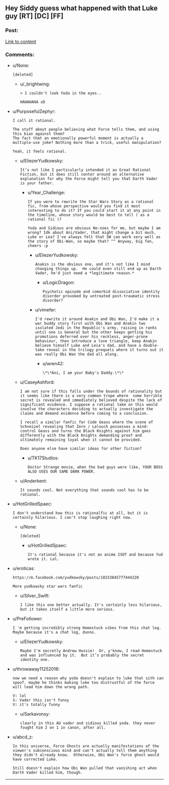 ## Hey Siddy guess what happened with that Luke guy [RT] [DC] [FF]

### Post:

[Link to content](https://www.facebook.com/yudkowsky/posts/10156979561934228)

### Comments:

- u/None:
  ```
  [deleted]
  ```

  - u/_brightwing:
    ```
    > I couldn't look Yoda in the eyes..

    HAHAHAHA xD
    ```

- u/PurposefulZephyr:
  ```
  I call it rational.  

  The stuff about people believing what Force tells them, and using this bias against them?  
  The fact that an emotionally powerful moment is actually a multiple-use joke? Nothing more than a trick, useful manipulation?

  Yeah, it feels rational.
  ```

  - u/EliezerYudkowsky:
    ```
    It’s not like I particularly intended it as Great Rational Fiction, but it does still center around an alternative explanation for why the Force might tell you that Darth Vader is your father.
    ```

    - u/Year_Challenge:
      ```
      If you were to rewrite the Star Wars Story as a rational fic, from whose perspective would you find it most interesting to do it? If you could start it at any point in the timeline, whose story would be best to tell ( as a rational fic )? 

      Yoda and Sidious are obvious No-noes for me, but maybe I am wrong? Idk about Ani/Vader, that might change a bit much. Luke or Lea? I've always felt that SW can work very well as the story of Obi-Wan, so maybe that? ^^ Anyway, big fan, cheers :p
      ```

      - u/EliezerYudkowsky:
        ```
        Anakin is the obvious one, and it's not like I mind changing things up.  He could even still end up as Darth Vader, he'd just need a *legitimate reason.*
        ```

        - u/LogicDragon:
          ```
          Psychotic episode and comorbid dissociative identity disorder provoked by untreated post-traumatic stress disorder?
          ```

      - u/vimefer:
        ```
        I'd rewrite it around Anakin and Obi Wan, I'd make it a war buddy story first with Obi Wan and Anakin two isolated Jedi in the Republic's army, raising in ranks until one is General but the other keeps getting his promotions deferred over his reckless, anger-prone behaviour, then introduce a love triangle, keep Anakin believe himself Luke and Leia's dad, and have a double-take reveal in the trilogy prequels where it turns out it was really Obi Wan the dad all along.
        ```

        - u/wren42:
          ```
          \*\*Ani, I am your Baby's Daddy.\*\*
          ```

  - u/CaseyAshford:
    ```
    I am not sure if this falls under the bounds of rationality but it seems like there is a very common trope where  some horrible secret is revealed and immediately believed despite the lack of significant evidence. I suppose a rational take on this would involve the characters deciding to actually investigate the claims and demand evidence before coming to a conclusion.

    I recall a similar fanfic for Code Geass where the scene of Schneizel revealing that Zero / Lelouch possesses a mind-control Geass and turns the Black Knights against him goes differently with the Black Knights demanding proof and ultimately remaining loyal when it cannot be provided.

    Does anyone else have similar ideas for other fiction?
    ```

    - u/TK17Studios:
      ```
      Doctor Strange movie, when the bad guys were like, YOUR BOSS ALSO USES OUR SAME DARK POWER.
      ```

  - u/Anderkent:
    ```
    It sounds cool. Not everything that sounds cool has to be rational.
    ```

- u/HotGrilledSpaec:
  ```
  I don't understand how this is rationalfic at all, but it is certainly hilarious. I can't stop laughing right now.
  ```

  - u/None:
    ```
    [deleted]
    ```

    - u/HotGrilledSpaec:
      ```
      It's rational because it's not an anime ISOT and because Yud wrote it. Lol.
      ```

- u/eroticas:
  ```
  https://m.facebook.com/yudkowsky/posts/10153845777444228

  More yudkowsky star wars fanfic
  ```

  - u/Silver_Swift:
    ```
    I like this one better actually. It's certainly less hilarious, but it takes itself a little more serious.
    ```

- u/PreFollower:
  ```
  I 'm getting incredibly strong Homestuck vibes from this chat log. Maybe because it's a chat log, dunno.
  ```

  - u/EliezerYudkowsky:
    ```
    Maybe I'm secretly Andrew Hussie!  Or, y'know, I read Homestuck and was influenced by it.  But it’s probably the secret identity one.
    ```

- u/throwaway11252016:
  ```
  now we need a reason why yoda doesn't explain to luke that sith can spoof. maybe he thinks making luke too distrustful of the force will lead him down the wrong path.

  V: lol
  S: Vader this isn't funny
  V: it's totally funny
  ```

  - u/Sarkavonsy:
    ```
    clearly in this AU vader and sidious killed yoda. they never fought him 2 on 1 in canon, after all.
    ```

- u/abcd_z:
  ```
  In this universe, Force Ghosts are actually manifestations of the viewer's subconscious mind and can't actually tell them anything they didn't already know.  Otherwise, Obi Wan's force ghost would have corrected Luke.

  Still doesn't explain how Obi Wan pulled that vanishing act when Darth Vader killed him, though.
  ```

---

